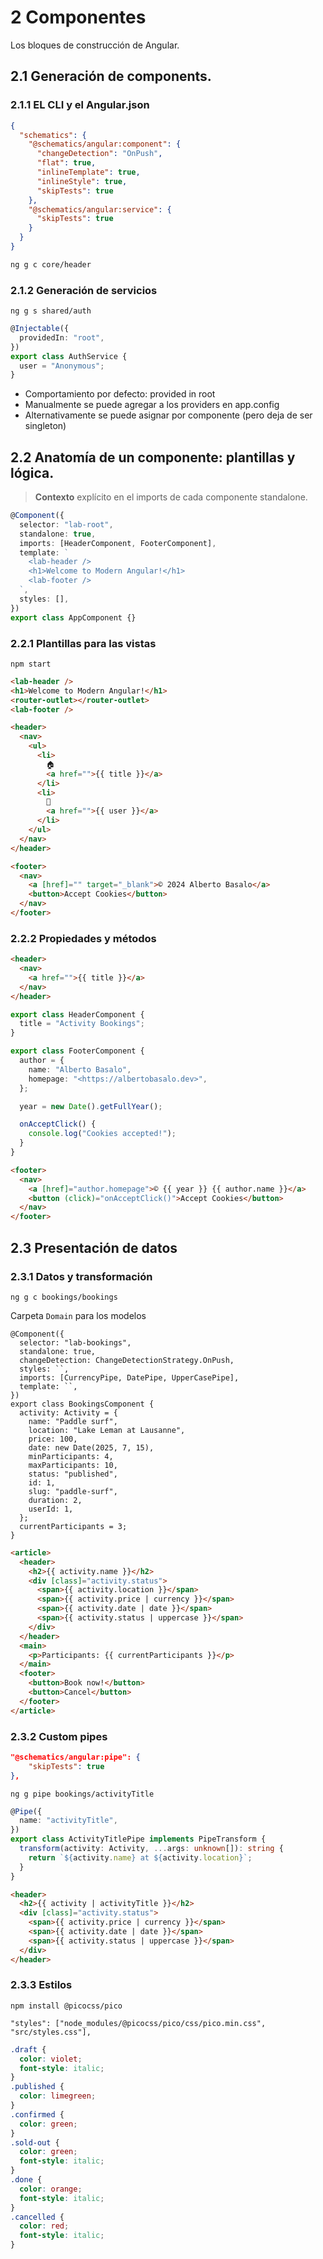 # 2 Componentes

Los bloques de construcción de Angular.

## 2.1 Generación de components.

### 2.1.1 EL CLI y el Angular.json

```json
{
  "schematics": {
    "@schematics/angular:component": {
      "changeDetection": "OnPush",
      "flat": true,
      "inlineTemplate": true,
      "inlineStyle": true,
      "skipTests": true
    },
    "@schematics/angular:service": {
      "skipTests": true
    }
  }
}
```

```bash
ng g c core/header
```

### 2.1.2 Generación de servicios

`ng g s shared/auth`

```typescript
@Injectable({
  providedIn: "root",
})
export class AuthService {
  user = "Anonymous";
}
```

- Comportamiento por defecto: provided in root
- Manualmente se puede agregar a los providers en app.config
- Alternativamente se puede asignar por componente (pero deja de ser singleton)

## 2.2 Anatomía de un componente: plantillas y lógica.

> **Contexto** explícito en el imports de cada componente standalone.

```typescript
@Component({
  selector: "lab-root",
  standalone: true,
  imports: [HeaderComponent, FooterComponent],
  template: `
    <lab-header />
    <h1>Welcome to Modern Angular!</h1>
    <lab-footer />
  `,
  styles: [],
})
export class AppComponent {}
```

### 2.2.1 Plantillas para las vistas

`npm start`

```html
<lab-header />
<h1>Welcome to Modern Angular!</h1>
<router-outlet></router-outlet>
<lab-footer />

<header>
  <nav>
    <ul>
      <li>
        🏠
        <a href="">{{ title }}</a>
      </li>
      <li>
        👤
        <a href="">{{ user }}</a>
      </li>
    </ul>
  </nav>
</header>

<footer>
  <nav>
    <a [href]="" target="_blank">© 2024 Alberto Basalo</a>
    <button>Accept Cookies</button>
  </nav>
</footer>
```

### 2.2.2 Propiedades y métodos

```html
<header>
  <nav>
    <a href="">{{ title }}</a>
  </nav>
</header>
```

```typescript
export class HeaderComponent {
  title = "Activity Bookings";
}
```

```typescript
export class FooterComponent {
  author = {
    name: "Alberto Basalo",
    homepage: "<https://albertobasalo.dev>",
  };

  year = new Date().getFullYear();

  onAcceptClick() {
    console.log("Cookies accepted!");
  }
}
```

```html
<footer>
  <nav>
    <a [href]="author.homepage">© {{ year }} {{ author.name }}</a>
    <button (click)="onAcceptClick()">Accept Cookies</button>
  </nav>
</footer>
```

## 2.3 Presentación de datos

### 2.3.1 Datos y transformación

```
ng g c bookings/bookings
```

Carpeta `Domain` para los modelos

```tsx
@Component({
  selector: "lab-bookings",
  standalone: true,
  changeDetection: ChangeDetectionStrategy.OnPush,
  styles: ``,
  imports: [CurrencyPipe, DatePipe, UpperCasePipe],
  template: ``,
})
export class BookingsComponent {
  activity: Activity = {
    name: "Paddle surf",
    location: "Lake Leman at Lausanne",
    price: 100,
    date: new Date(2025, 7, 15),
    minParticipants: 4,
    maxParticipants: 10,
    status: "published",
    id: 1,
    slug: "paddle-surf",
    duration: 2,
    userId: 1,
  };
  currentParticipants = 3;
}
```

```html
<article>
  <header>
    <h2>{{ activity.name }}</h2>
    <div [class]="activity.status">
      <span>{{ activity.location }}</span>
      <span>{{ activity.price | currency }}</span>
      <span>{{ activity.date | date }}</span>
      <span>{{ activity.status | uppercase }}</span>
    </div>
  </header>
  <main>
    <p>Participants: {{ currentParticipants }}</p>
  </main>
  <footer>
    <button>Book now!</button>
    <button>Cancel</button>
  </footer>
</article>
```

### 2.3.2 Custom pipes

```json
"@schematics/angular:pipe": {
    "skipTests": true
},
```

`ng g pipe bookings/activityTitle`

```typescript
@Pipe({
  name: "activityTitle",
})
export class ActivityTitlePipe implements PipeTransform {
  transform(activity: Activity, ...args: unknown[]): string {
    return `${activity.name} at ${activity.location}`;
  }
}
```

```html
<header>
  <h2>{{ activity | activityTitle }}</h2>
  <div [class]="activity.status">
    <span>{{ activity.price | currency }}</span>
    <span>{{ activity.date | date }}</span>
    <span>{{ activity.status | uppercase }}</span>
  </div>
</header>
```

### 2.3.3 Estilos

`npm install @picocss/pico`

`"styles": ["node_modules/@picocss/pico/css/pico.min.css", "src/styles.css"],`

```css
.draft {
  color: violet;
  font-style: italic;
}
.published {
  color: limegreen;
}
.confirmed {
  color: green;
}
.sold-out {
  color: green;
  font-style: italic;
}
.done {
  color: orange;
  font-style: italic;
}
.cancelled {
  color: red;
  font-style: italic;
}
```
